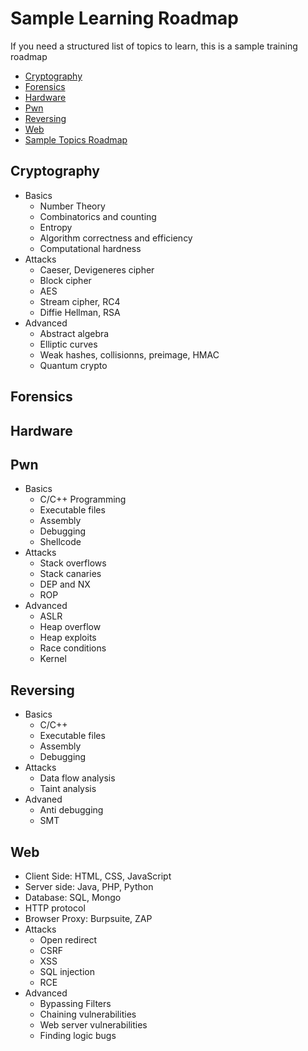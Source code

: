 # Sample Learning Roadmap
If you need a structured list of topics to learn, this is a sample training roadmap

* [Cryptography](#crypto)
* [Forensics](#for)
* [Hardware](#hard)
* [Pwn](#pwn)
* [Reversing](#rev)
* [Web](#web)
* [Sample Topics Roadmap](#roadmap)

<h2 id="crypto">Cryptography</h2>

* Basics
	* Number Theory
	* Combinatorics and counting
	* Entropy
	* Algorithm correctness and efficiency
	* Computational hardness
* Attacks
	* Caeser, Devigeneres cipher
	* Block cipher
	* AES
	* Stream cipher, RC4
	* Diffie Hellman, RSA
* Advanced
	* Abstract algebra
	* Elliptic curves
	* Weak hashes, collisionns, preimage, HMAC
	* Quantum crypto

<h2 id="for">Forensics</h2>

<h2 id="hard">Hardware</h2>

<h2 id="pwn">Pwn</h2>

* Basics
	* C/C++ Programming
	* Executable files
	* Assembly
	* Debugging
	* Shellcode
* Attacks
	* Stack overflows
	* Stack canaries
	* DEP and NX
	* ROP
* Advanced
	* ASLR
	* Heap overflow
	* Heap exploits
	* Race conditions
	* Kernel

<h2 id="rev">Reversing</h2>

* Basics
	* C/C++
	* Executable files
	* Assembly
	* Debugging
* Attacks
	* Data flow analysis
	* Taint analysis
* Advaned
	* Anti debugging
	* SMT

<h2 id="web">Web</h2>

* Client Side: HTML, CSS, JavaScript
* Server side: Java, PHP, Python
* Database: SQL, Mongo
* HTTP protocol
* Browser Proxy: Burpsuite, ZAP
* Attacks
	* Open redirect
	* CSRF
	* XSS
	* SQL injection
	* RCE
* Advanced
	* Bypassing Filters
	* Chaining vulnerabilities
	* Web server vulnerabilities
	* Finding logic bugs

